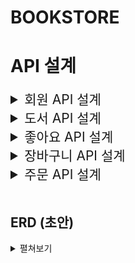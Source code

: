 # BOOKSTORE

# API 설계

<details>
    <summary style="font-size: 1.5em;"> 회원 API 설계 </summary>
    <div markdown="1">

### 1. 회원 가입

-   Method
    -   POST
-   URI
    -   /join
-   HTTP status code
    -   성공 201
-   Request Body
    ```javascript
    {
        email: "사용자가 입력한 이메일",
        password: "사용자가 입력한 비밀번호"
    }
    ```
-   Response Body

### 2. 로그인

-   Method
    -   POST
-   URI
    -   /login
-   HTTP status code
    -   성공 200
-   Request Body
    ```javascript
    {
        email: "사용자가 입력한 이메일",
        password: "사용자가 입력한 비밀번호"
    }
    ```
-   Response Body
    -   JWT Token

### 3. 비밀번호 초기화 요청

-   Method
    -   POST
-   URI
    -   /reset
-   HTTP status code
    -   성공 200
-   Request Body
    ```javascript
    {
        email: '사용자가 입력한 이메일',
        password: '사용자가 입력한 비밀번호'
    }
    ```
-   Response Body
    ```javascript
    {
        email: '사용자가 입력한 이메일',
    }
    ```

### 4. 비밀번호 초기화 (수정)

-   Method
    -   PUT
-   URI
    -   /reset
-   HTTP status code
    -   성공 200
-   Request Body
    ```javascript
    {
        email: '비밀번호 초기화 요청 페이지에서 입력했던 이메일',
        password: '사용자가 입력한 비밀번호'
    }
    ```
-   Response Body

    </div>

</details>
<details>
    <summary style="font-size: 1.5em;"> 도서 API 설계 </summary>
    <div markdown="2">

### 1. 전체 도서 조회

-   추가 고려 사항
    -   이미지 경로
    -   8개씩 보내주기
-   Method
    -   GET
-   URI
    -   /books
-   HTTP status code
    -   성공 200
-   Request Body

-   Response Body

    ```javascript
    [
        {
            book_id: 도서 id,
            title: "도서 제목",
            author: "도서 작가",
            summary: "도서 요약 설명",
            price: 가격,
            likes: 좋아요 수,
            published_date: "출간일"
        },
        {
            book_id: 도서 id,
            title: "도서 제목",
            author: "도서 작가",
            summary: "도서 요약 설명",
            price: 가격,
            likes: 좋아요 수,
            published_date: "출간일"
        }
        ...
    ]

    ```

### 2. 개별 도서 조회

-   추가 고려 사항
    -   이미지 경로
-   Method
    -   GET
-   URI
    -   /books/{bookId}
-   HTTP status code
    -   성공 200
-   Request Body

-   Response Body

    ```javascript
    {
        book_id: 도서 id,
        title: "도서 제목",
        category: "도서 카테고리",
        format: "도서 포맷",
        author: "도서 작가",
        isbn: "isbn",
        pages: "쪽 수",
        summary: "도서 요약 설명",
        description: "도서 상세 설명",
        index: "목차",
        price: 가격,
        likes: 좋아요 수,
        published_date: "출간일"
    }

    ```

### 3. 카테고리별 도서 목록 조회

-   고려 사항
    -   new: true => 신간 조회(기준: 출간일 30일 이내)(완료)
    -   이미지 경로
    -   카테고리 id 설정 방법
-   Method
    -   GET
-   URI
    -   /books?categoryId={categoryId}&new={boolean}
-   HTTP status code
    -   성공 200
-   Request Body
-   Response Body

    ```javascript
    [
        {
            book_id: 도서 id,
            category_id: 도서 카테고리 id,
            title: "도서 제목",
            author: "도서 작가",
            summary: "도서 요약 설명",
            price: 가격,
            likes: 좋아요 수,
            published_date: "출간일"
        },
        {
            book_id: 도서 id,
            title: "도서 제목",
            category: "도서 카테고리",
            author: "도서 작가",
            summary: "도서 요약 설명",
            price: 가격,
            likes: 좋아요 수,
            published_date: "출간일"
        }
        ...
    ]

    ```

    </div>

</details>

<details>
    <summary style="font-size: 1.5em;"> 좋아요 API 설계 </summary>
    <div markdown="3">

### 1. 좋아요 추가

-   Method
    -   POST
-   URI
    -   /likes/{book_id}
-   HTTP status code
    -   성공 200
-   Request Body

-   Response Body

### 2. 좋아요 취소

-   Method
    -   DELETE
-   URI
    -   /likes/{book_id}
-   HTTP status code
    -   성공 200
-   Request Body

-   Response Body
    </div>

</details>

<details>
    <summary style="font-size: 1.5em;"> 장바구니 API 설계 </summary>
    <div markdown="4">

### 1. 장바구니 담기

-   Method
    -   POST
-   URI
    -   /cart
-   HTTP status code
    -   성공 201
-   Request Body

    ```javascript
    {
        book_id: 도서 id,
        count: 수량
    }
    ```

-   Response Body

### 2. 장바구니 조회

-   Method
    -   GET
-   URI
    -   /cart
-   HTTP status code
    -   성공 200
-   Request Body
-   Response Body

    ```javascript
    [
        {
            book_id: 도서 id,
            title: "도서 제목",
            summary: "도서 요약",
            count: 수량,
            price: 가격
        },
        {
            book_id: 도서 id,
            title: "도서 제목",
            summary: "도서 요약",
            count: 수량,
            price: 가격
        },
        ...
    ]
    ```

### 3. 장바구니 삭제

-   Method
    -   DELETE
-   URI
    -   /cart/{cart_id}
-   HTTP status code
    -   성공 200
-   Request Body

-   Response Body

### 4. (장바구니에서 선택한) 주문 "예상" 상품 목록 조회

-   Method
    -   GET
-   URI
    -   /cart
-   HTTP status code
    -   성공 200
-   Request Body

    ```javascript
    [
        {cart_item_id: 장바구니 도서 id},
        {cart_item_id: 장바구니 도서 id},
        ...
    ]
    ```

-   Response Body

    ```javascript
    [
        {
            cart_item_id: 장바구니 도서 id,
            book_id: 도서 id,
            title: "도서 제목",
            summary: "도서 요약",
            count: 수량,
            price: 가격
        },
        {
            cart_item_id: 장바구니 도서 id,
            book_id: 도서 id,
            title: "도서 제목",
            summary: "도서 요약",
            count: 수량,
            price: 가격
        },
        ...
    ]
    ```

    </div>

</details>

<details>
    <summary style="font-size: 1.5em;"> 주문 API 설계 </summary>
    <div markdown="5">

### 1. 주문하기

-   고려 사항

    -   주문하기 = 주문 등록(INSERT)
    -   장바구니 테이블에서 주문된 상품(DELETE)

-   Method
    -   POST
-   URI
    -   /orders
-   HTTP status code
    -   성공 201
-   Request Body

    ```javascript
    {
        items:
        [
            {
                cart_item_id: 장바구니 도서 id,
                book_id: 도서 id,
                count: 수량
            },
            {
                cart_item_id: 장바구니 도서 id,
                book_id: 도서 id,
                count: 수량
            }
            ...
        ]
        delivery: {
            adress: "주소",
            receiver: "받는 사람",
            contact: "010-0000-0000",
        }
        book_title: "대표 책 제목",
        total_price: "총 금액",
        total_count: "총 수량"
    }
    ```

-   Response Body

### 2. 주문 내역 조회

-   Method
    -   GET
-   URI
    -   /orders
-   HTTP status code
    -   성공 200
-   Request Body

-   Response Body
    ```javascript
    [
        {
            order_id: "주문 id",
            created_at: "주문 일자",
            delivery: {
                adress: "배송지 주소",
                receiver: "받는 사람 이름",
                contact: "010-0000-0000",
            },
            book_title: "대표 책 제목",
            total_price: "총 결제 금액",
            total_count: "총 수량"
        },
        {
            order_id: "주문 id",
            created_at: "주문 일자",
            delivery: {
                adress: "배송지 주소",
                receiver: "받는 사람 이름",
                contact: "010-0000-0000",
            },
            book_title: "대표 책 제목",
            total_price: "총 결제 금액",
            total_count: "총 수량"
        }
        ...
    ]
    ```

### 3. 주문 상세 상품 조회

-   Method
    -   GET
-   URI
    -   /orders/{order_id}
-   HTTP status code
    -   성공 200
-   Request Body

-   Response Body

    ```javascript
    [
        {
            book_id: "도서 id",
            title: "책 제목",
            author: "작가명",
            price: 가격,
            count: 수량,
        },
        {
            book_id: "도서 id",
            title: "책 제목",
            author: "작가명",
            price: 가격,
            count: 수량,
        }
        ...
    ]
    ```

    </div>

</details>

<br>

## ERD (초안)

<details>
<summary> 펼쳐보기 </summary>
<div markdown="1">

![book_store_erd](https://github.com/namu56/book-store-project/assets/107787137/8c4fe903-971e-436c-8191-05c8025ef68c)

</div>
</details>
